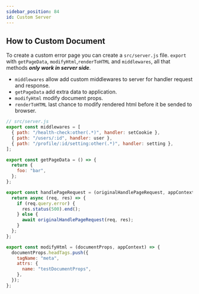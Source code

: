 ```yaml
---
sidebar_position: 84
id: Custom Server
---
```


## How to Custom Document

To create a custom error page you can create a `src/server.js` file. `export` with `getPageData`, `modifyHtml`,`renderToHTML` and `middlewares`, all that methods **_only work in server side_**.

- `middlewares` allow add custom middlewares to server for handler request and response.
- `getPageData` add extra data to application.
- `modifyHtml` modify document props.
- `renderToHTML` last chance to modify rendered html before it be sended to browser.

```javascript
// src/server.js
export const middlewares = [
  { path: "/health-check:other(.*)", handler: setCookie },
  { path: "/users/:id", handler: user },
  { path: "/profile/:id/setting:other(.*)", handler: setting },
];

export const getPageData = () => {
  return {
    foo: "bar",
  };
};

export const handlePageRequest = (originalHandlePageRequest, appContext) => {
  return async (req, res) => {
    if (req.query.error) {
      res.status(500).end();
    } else {
      await originalHandlePageRequest(req, res);
    }
  };
};

export const modifyHtml = (documentProps, appContext) => {
  documentProps.headTags.push({
    tagName: "meta",
    attrs: {
      name: "testDocumentProps",
    },
  });
};
```
